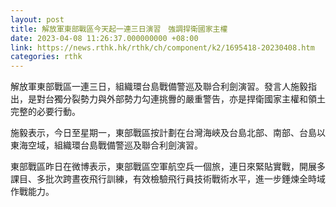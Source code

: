 ```yaml
---
layout: post
title: 解放軍東部戰區今天起一連三日演習　強調捍衛國家主權
date: 2023-04-08 11:26:37.000000000 +08:00
link: https://news.rthk.hk/rthk/ch/component/k2/1695418-20230408.htm
categories: rthk
---
```


解放軍東部戰區一連三日，組織環台島戰備警巡及聯合利劍演習。發言人施毅指出，是對台獨分裂勢力與外部勢力勾連挑釁的嚴重警告，亦是捍衛國家主權和領土完整的必要行動。

施毅表示，今日至星期一，東部戰區按計劃在台灣海峽及台島北部、南部、台島以東海空域，組織環台島戰備警巡及聯合利劍演習。

東部戰區昨日在微博表示，東部戰區空軍航空兵一個旅，連日來緊貼實戰，開展多課目、多批次跨晝夜飛行訓練，有效檢驗飛行員技術戰術水平，進一步錘煉全時域作戰能力。

